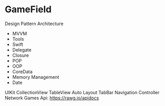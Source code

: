 # GameField

Design Pattern Architecture
- MVVM
- Tools
- Swift
- Delegate
- Closure
- POP
- OOP
- CoreData
- Memory Management
- Date

UIKit
CollectionView
TableView
Auto Layout
TabBar
Navigation Controller
Network
Games Api: https://rawg.io/apidocs
